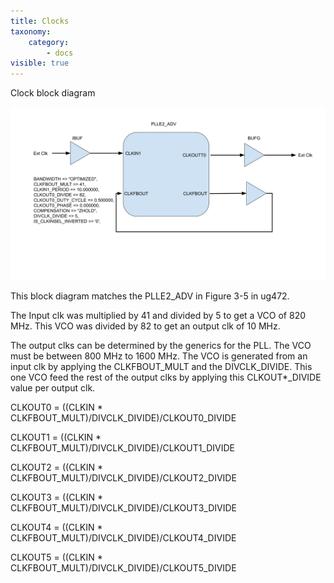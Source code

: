 ```yaml
---
title: Clocks
taxonomy:
    category:
        - docs
visible: true
---
```


Clock block diagram

![Clock block diagram](clkbd.png)

This block diagram matches the PLLE2_ADV in Figure 3-5 in ug472.

The Input clk was multiplied by 41 and divided by 5 to get a VCO of 820 MHz.
This VCO was divided by 82 to get an output clk of 10 MHz.


The output clks can be determined by the generics  for the PLL.
The VCO must be between 800 MHz to 1600 MHz.
The VCO is generated from an input clk by applying the CLKFBOUT_MULT and the DIVCLK_DIVIDE.
This one VCO feed the rest of the output clks by applying this CLKOUT*_DIVIDE  value per output clk.

CLKOUT0 = ((CLKIN * CLKFBOUT_MULT)/DIVCLK_DIVIDE)/CLKOUT0_DIVIDE

CLKOUT1 = ((CLKIN * CLKFBOUT_MULT)/DIVCLK_DIVIDE)/CLKOUT1_DIVIDE

CLKOUT2 = ((CLKIN * CLKFBOUT_MULT)/DIVCLK_DIVIDE)/CLKOUT2_DIVIDE

CLKOUT3 = ((CLKIN * CLKFBOUT_MULT)/DIVCLK_DIVIDE)/CLKOUT3_DIVIDE

CLKOUT4 = ((CLKIN * CLKFBOUT_MULT)/DIVCLK_DIVIDE)/CLKOUT4_DIVIDE

CLKOUT5 = ((CLKIN * CLKFBOUT_MULT)/DIVCLK_DIVIDE)/CLKOUT5_DIVIDE